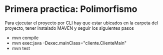 # Primera practica: Polimorfismo
Para ejecutar el proyecto por CLI hay que estar ubicados en la carpeta del proyecto, tener instalado MAVEN y seguir los siguientes pasos
- mvn compile
- mvn exec:java -Dexec.mainClass="cliente.ClienteMain"
- mvn test
